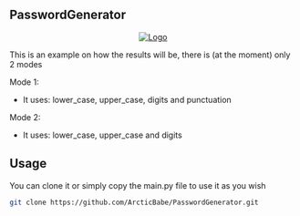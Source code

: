 <!-- ABOUT THE PROJECT -->
## PasswordGenerator

<p align="center">
  <a href="https://github.com/roshanlam/ReadMeTemplate/">
    <img src="ssh.jpg" alt="Logo">
  </a>

This is an example on how the results will be, there is (at the moment) only 2 modes

Mode 1:
* It uses: lower_case, upper_case, digits and punctuation 

Mode 2:
* It uses: lower_case, upper_case and digits

## Usage

You can clone it or simply copy the main.py file to use it as you wish

```sh
git clone https://github.com/ArcticBabe/PasswordGenerator.git
```